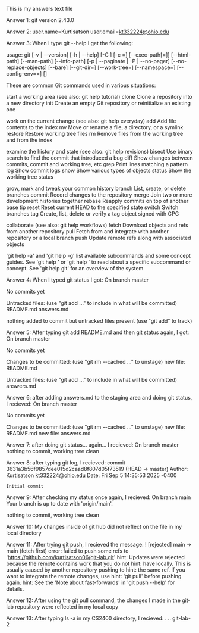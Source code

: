 This is my answers text file

Answer 1: git version 2.43.0

Answer 2: user.name=Kurtisatson
          user.email=kt332224@ohio.edu

Answer 3: When I type git --help I get the following:

 usage: git [-v | --version] [-h | --help] [-C <path>] [-c <name>=<value>]
           [--exec-path[=<path>]] [--html-path] [--man-path] [--info-path]
           [-p | --paginate | -P | --no-pager] [--no-replace-objects] [--bare]
           [--git-dir=<path>] [--work-tree=<path>] [--namespace=<name>]
           [--config-env=<name>=<envvar>] <command> [<args>]

These are common Git commands used in various situations:

start a working area (see also: git help tutorial)
   clone     Clone a repository into a new directory
   init      Create an empty Git repository or reinitialize an existing one

work on the current change (see also: git help everyday)
   add       Add file contents to the index
   mv        Move or rename a file, a directory, or a symlink
   restore   Restore working tree files
   rm        Remove files from the working tree and from the index

examine the history and state (see also: git help revisions)
   bisect    Use binary search to find the commit that introduced a bug
   diff      Show changes between commits, commit and working tree, etc
   grep      Print lines matching a pattern
   log       Show commit logs
   show      Show various types of objects
   status    Show the working tree status

grow, mark and tweak your common history
   branch    List, create, or delete branches
   commit    Record changes to the repository
   merge     Join two or more development histories together
   rebase    Reapply commits on top of another base tip
   reset     Reset current HEAD to the specified state
   switch    Switch branches
   tag       Create, list, delete or verify a tag object signed with GPG

collaborate (see also: git help workflows)
   fetch     Download objects and refs from another repository
   pull      Fetch from and integrate with another repository or a local branch
   push      Update remote refs along with associated objects

'git help -a' and 'git help -g' list available subcommands and some
concept guides. See 'git help <command>' or 'git help <concept>'
to read about a specific subcommand or concept.
See 'git help git' for an overview of the system.

Answer 4: When I typed git status I got:
On branch master

No commits yet

Untracked files:
  (use "git add <file>..." to include in what will be committed)
	README.md
	answers.md

nothing added to commit but untracked files present (use "git add" to track)

Answer 5: After typing git add README.md and then git status again, I got:
On branch master

No commits yet

Changes to be committed:
  (use "git rm --cached <file>..." to unstage)
	new file:   README.md

Untracked files:
  (use "git add <file>..." to include in what will be committed)
	answers.md

Answer 6: after adding answers.md to the staging area and doing git status, I recieved:
On branch master

No commits yet

Changes to be committed:
  (use "git rm --cached <file>..." to unstage)
	new file:   README.md
	new file:   answers.md

Answer 7: after doing git status... again... I recieved:
On branch master
nothing to commit, working tree clean

Answer 8: after typing git log, I recieved:
commit 3631a3b56f9857dee015d2caad8f807d05f73519 (HEAD -> master)
Author: Kurtisatson <kt332224@ohio.edu>
Date:   Fri Sep 5 14:35:53 2025 -0400

    Initial commit

Answer 9: After checking my status once again, I recieved:
On branch main
Your branch is up to date with 'origin/main'.

nothing to commit, working tree clean

Answer 10: My changes inside of git hub did not reflect on the file in my local directory

Answer 11: After trying git push, I recieved the message:
! [rejected]        main -> main (fetch first)
error: failed to push some refs to 'https://github.com/kurtisatson06/git-lab.git'
hint: Updates were rejected because the remote contains work that you do not
hint: have locally. This is usually caused by another repository pushing to
hint: the same ref. If you want to integrate the remote changes, use
hint: 'git pull' before pushing again.
hint: See the 'Note about fast-forwards' in 'git push --help' for details.

Answer 12: After using the git pull command, the changes I made in the git-lab repository were reflected in my local copy

Answer 13: After typing ls -a in my CS2400 directory, I recieved:
.  ..  git-lab-2

